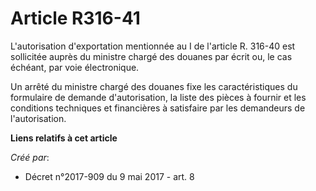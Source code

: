 # Article R316-41

L'autorisation d'exportation mentionnée au I de l'article R. 316-40 est sollicitée auprès du ministre chargé des douanes par
écrit ou, le cas échéant, par voie électronique.

Un arrêté du ministre chargé des douanes fixe les caractéristiques du formulaire de demande d'autorisation, la liste des
pièces à fournir et les conditions techniques et financières à satisfaire par les demandeurs de l'autorisation.

**Liens relatifs à cet article**

_Créé par_:

  - Décret n°2017-909 du 9 mai 2017 - art. 8
